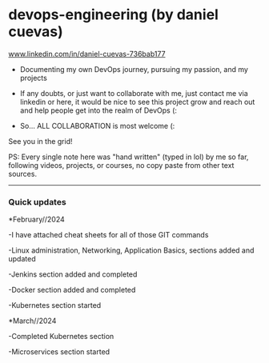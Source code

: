 # devops-engineering (by daniel cuevas)
www.linkedin.com/in/daniel-cuevas-736bab177

- Documenting my own DevOps journey, pursuing my passion, and my projects

- If any doubts, or just want to collaborate with me, just contact me via
linkedin or here, it would be nice to see this project grow and reach out and
help people get into the realm of DevOps (: 

- So... ALL COLLABORATION is most welcome (: 

See you in the grid!


PS: Every single note here was "hand written" (typed in lol) by me so far,
following videos, projects, or courses, no copy paste from other text sources.


---
### Quick updates


*February//2024

-I have attached cheat sheets for all of those GIT commands

-Linux administration, Networking, Application Basics, sections added and updated

-Jenkins section added and completed

-Docker section added and completed

-Kubernetes section started


*March//2024

-Completed Kubernetes section

-Microservices section started

